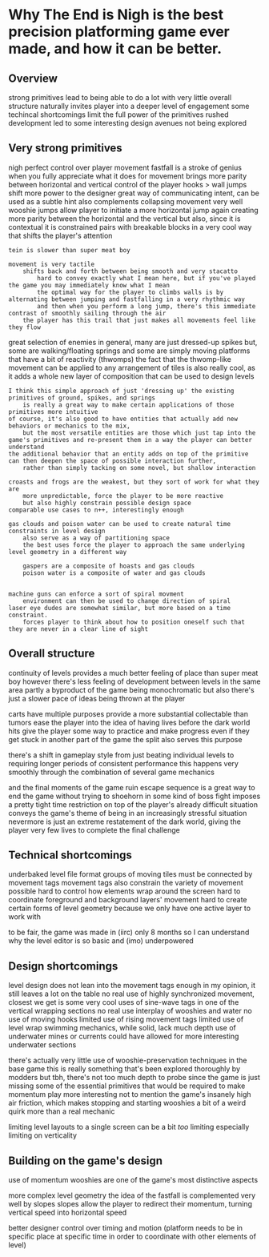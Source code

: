 
# Why The End is Nigh is the best precision platforming game ever made, and how it can be better.


## Overview

strong primitives lead to being able to do a lot with very little
overall structure naturally invites player into a deeper level of engagement
some techincal shortcomings limit the full power of the primitives
rushed development led to some interesting design avenues not being explored



## Very strong primitives

nigh perfect control over player movement
    fastfall is a stroke of genius when you fully appreciate what it does for movement
        brings more parity between horizontal and vertical control of the player
    hooks > wall jumps
        shift more power to the designer
        great way of communicating intent, can be used as a subtle hint
        also complements collapsing movement very well
        wooshie jumps allow player to initiate a more horizontal jump
            again creating more parity between the horizontal and the vertical
            but also, since it is contextual it is constrained
            pairs with breakable blocks in a very cool way that shifts the player's attention
        
    tein is slower than super meat boy
    
    movement is very tactile
        shifts back and forth between being smooth and very stacatto
            hard to convey exactly what I mean here, but if you've played the game you may immediately know what I mean
            the optimal way for the player to climbs walls is by alternating between jumping and fastfalling in a very rhythmic way
            and then when you perform a long jump, there's this immediate contrast of smoothly sailing through the air
        the player has this trail that just makes all movements feel like they flow
            
    
great selection of enemies
    in general, many are just dressed-up spikes
    but, some are walking/floating springs
    and some are simply moving platforms that have a bit of reactivity (thwomps)
        the fact that the thwomp-like movement can be applied to any arrangement of tiles is also really cool, as it adds a whole new layer of composition that can be used to design levels
    
    I think this simple approach of just 'dressing up' the existing primitives of ground, spikes, and springs
        is really a great way to make certain applications of those primitives more intuitive
    of course, it's also good to have entities that actually add new behaviors or mechanics to the mix, 
        but the most versatile entities are those which just tap into the game's primitives and re-present them in a way the player can better understand
    the additional behavior that an entity adds on top of the primitive can then deepen the space of possible interaction further,
        rather than simply tacking on some novel, but shallow interaction
    
    croasts and frogs are the weakest, but they sort of work for what they are
        more unpredictable, force the player to be more reactive
        but also highly constrain possible design space
    comparable use cases to n++, interestingly enough

    gas clouds and poison water can be used to create natural time constraints in level design
        also serve as a way of partitioning space
        the best uses force the player to approach the same underlying level geometry in a different way 
        
        gaspers are a composite of hoasts and gas clouds
        poison water is a composite of water and gas clouds
        

    machine guns can enforce a sort of spiral movment
        environment can then be used to change direction of spiral
    laser eye dudes are somewhat similar, but more based on a time constraint. 
        forces player to think about how to position oneself such that they are never in a clear line of sight
        


## Overall structure

continuity of levels provides a much better feeling of place than super meat boy
    however there's less feeling of development between levels in the same area
        partly a byproduct of the game being monochromatic
        but also there's just a slower pace of ideas being thrown at the player

carts have multiple purposes
    provide a more substantial collectable than tumors
    ease the player into the idea of having lives before the dark world hits
    give the player some way to practice and make progress even if they get stuck in another part of the game
        the split also serves this purpose

there's a shift in gameplay style from just beating individual levels to requiring longer periods of consistent performance
    this happens very smoothly through the combination of several game mechanics
    
and the final moments of the game 
    ruin escape sequence is a great way to end the game without trying to shoehorn in some kind of boss fight
        imposes a pretty tight time restriction on top of the player's already difficult situation
        conveys the game's theme of being in an increasingly stressful situation
    nevermore is just an extreme restatement of the dark world, giving the player very few lives to complete the final challenge
    


## Technical shortcomings

underbaked level file format
    groups of moving tiles must be connected by movement tags
        movement tags also constrain the variety of movement possible
        hard to control how elements wrap around the screen
        hard to coordinate foreground and background layers' movement
    hard to create certain forms of level geometry because we only have one active layer to work with

to be fair, the game was made in (iirc) only 8 months
    so I can understand why the level editor is so basic and (imo) underpowered




## Design shortcomings

level design does not lean into the movement tags enough in my opinion, it still leaves a lot on the table
    no real use of highly synchronized movement, closest we get is some very cool uses of sine-wave tags in one of the vertical wrapping sections
    no real use interplay of wooshies and water
    no use of moving hooks
    limited use of rising movement tags
    limited use of level wrap
    swimming mechanics, while solid, lack much depth
        use of underwater mines or currents could have allowed for more interesting underwater sections
    
there's actually very little use of wooshie-preservation techniques in the base game
    this is really something that's been explored thoroughly by modders
    but tbh, there's not too much depth to probe since the game is just missing some of the essential primitives that would be required to make momentum play more interesting
    not to mention the game's insanely high air friction, which makes stopping and starting wooshies a bit of a weird quirk more than a real mechanic

limiting level layouts to a single screen can be a bit *too* limiting
    especially limiting on verticality


## Building on the game's design

use of momentum
    wooshies are one of the game's most distinctive aspects
    
more complex level geometry
    the idea of the fastfall is complemented very well by slopes
    slopes allow the player to redirect their momentum, turning vertical speed into horizontal speed

better designer control over timing and motion
    (platform needs to be in specific place at specific time in order to coordinate with other elements of level)





